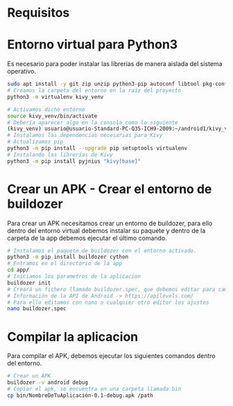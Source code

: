 # Requisitos

# Entorno virtual para Python3

Es necesario para poder instalar las librerías de manera aislada del sistema operativo.
```bash
sudo apt install -y git zip unzip python3-pip autoconf libtool pkg-config zlib1g-dev libncurses5-dev libncursesw5-dev libtinfo5 cmake libffi-dev libssl-dev gradle openjdk-17-jdk python3-kivy virtualenv
# Creamos la carpeta del entorno en la raíz del proyecto
python3 -m virtualenv kivy_venv

# Activamos dicho entorno
source kivy_venv/bin/activate
# Debería aparecer algo en la consola como lo siguiente
(kivy_venv) usuario@usuario-Standard-PC-Q35-ICH9-2009:~/android1/kivy_venv
# Instalamos las dependencias necesarias para Kivy
# Actualizamos pip
python3 -m pip install --upgrade pip setuptools virtualenv
# Instalando las librerías de Kivy
python3 -m pip install pyjnius "kivy[base]"

```

# Crear un APK - Crear el entorno de buildozer

Para crear un APK necesitamos crear un entorno de buildozer, para ello dentro del entorno virtual debemos instalar su paquete y dentro de la 
carpeta de la app debemos ejecutar el último comando.

```bash
# Instalamos el paquete de buildozer con el entorno activado.
python3 -m pip install buildozer cython
# Entramos en el directorio de la app
cd app/
# Iniciamos los parametros de la aplicacion
buildozer init
# Creará un fichero llamado buildozer.spec, que debemos editar para cambiar el nombre de la app y poner la appi adecuada de Android.
# Información de la API de Android -> https://apilevels.com/
# Para ello editamos con nano o cualquier otro editor los ajustes
nano buildozer.spec
```
# Compilar la aplicacion
Para compilar el APK, debemos ejecutar los siguientes comandos dentro del entorno.

```bash
# Crear un APK 
buildozer -v android debug
# Copiar el apk, se encuentra en una carpeta llamada bin
cp bin/NombreDeTuAplicación-0.1-debug.apk /path
```
